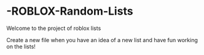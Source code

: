 # -ROBLOX-Random-Lists
Welcome to the project of roblox lists

Create a new file when you have an idea of a new list and have fun working on the lists!
